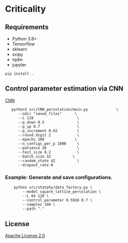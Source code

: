 # Criticality

## Requirements

* Python 3.8+
* Tensorflow
* sklearn
* scipy
* tqdm
* jupyter

```shell
pip install .

```
## Control parameter estimation via CNN

[CNN](https://drive.google.com/file/d/1672V_ZPCHSVUohgRHw1nHLROkyo8_rJI/view?usp=sharing)

 ```shell
    python3 src/CNN_percolation/main.py             \
       --odir "saved_files"      \
       --L 128                    \
       --p_down 0.5               \
       --p_up 0.7                 \
       --p_increment 0.02         \
       --round_digit 2            \
       --epochs 100              \
       --n_configs_per_p 1000     \
       --patience 10              \
       --test_size 0.2            \
       --batch_size 32          \
       --random_state 42          \
       --dropout_rate 0          
 ```

 ### Example: Generate and save configurations.

```shell
    python src/statphy/data_factory.py \
        --model square_lattice_percolation \
        --L 64 128 \
        --control_parameter 0.5928 0.7 \
        --samples 100 \
        --path "."
```

## License
[Apache License 2.0](https://github.com/bisonai/mobilenetv3-tensorflow/blob/master/LICENSE)
